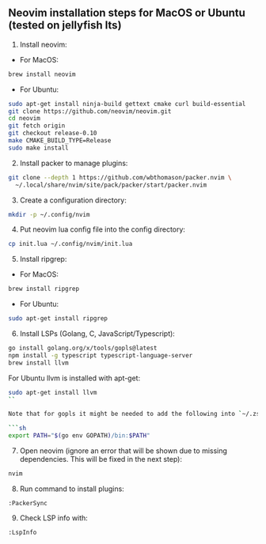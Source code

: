 ## Neovim installation steps for MacOS or Ubuntu (tested on jellyfish lts)


1. Install neovim:

* For MacOS:

```sh
brew install neovim
```

* For Ubuntu:

```sh
sudo apt-get install ninja-build gettext cmake curl build-essential
git clone https://github.com/neovim/neovim.git
cd neovim
git fetch origin
git checkout release-0.10
make CMAKE_BUILD_TYPE=Release
sudo make install
```

2. Install packer to manage plugins:

```sh
git clone --depth 1 https://github.com/wbthomason/packer.nvim \
  ~/.local/share/nvim/site/pack/packer/start/packer.nvim
```

3. Create a configuration directory:

```sh
mkdir -p ~/.config/nvim
```

4. Put neovim lua config file into the config directory:

```sh
cp init.lua ~/.config/nvim/init.lua
```

5. Install ripgrep:

* For MacOS:

```sh
brew install ripgrep
```
* For Ubuntu:

```sh
sudo apt-get install ripgrep
```

6. Install LSPs (Golang, C, JavaScript/Typescript):

```sh
go install golang.org/x/tools/gopls@latest
npm install -g typescript typescript-language-server
brew install llvm
```
For Ubuntu llvm is installed with apt-get:

```sh
sudo apt-get install llvm
``

Note that for gopls it might be needed to add the following into `~/.zshrc` or `~/.baschrc` (in case `which gopls` returns nothing):

```sh
export PATH="$(go env GOPATH)/bin:$PATH"
```

7. Open neovim (ignore an error that will be shown due to missing dependencies. This will be fixed in the next step):

```sh
nvim
```

8. Run command to install plugins:

```
:PackerSync
```

9. Check LSP info with:

```
:LspInfo
```

